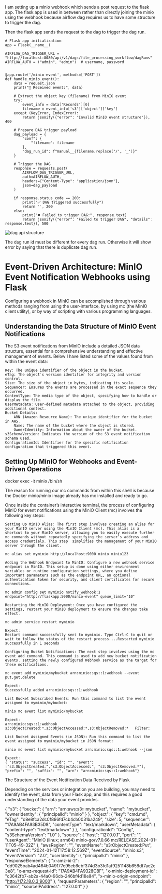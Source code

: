 I am setting up a minio webhook which sends a post request to the flask app.
The flask app is used in between rather than directly joining the minio using the webhook because airflow
dag requires us to have some structure to trigger the dag.

Then the flask app sends the request to the dag to trigger the dag run.
```
# Flask app initialization
app = Flask(__name__)

AIRFLOW_DAG_TRIGGER_URL = "http://localhost:8080/api/v1/dags/file_processing_workflow/dagRuns"
AIRFLOW_AUTH = ("admin", "admin")  # username, password


@app.route('/minio-event', methods=['POST'])
def handle_minio_event():
    data = request.json
    print("🎯 Received event:", data)

    # Extract the object key (filename) from MinIO event
    try:
        event_info = data['Records'][0]
        filename = event_info['s3']['object']['key']
    except (KeyError, IndexError):
        return jsonify({"error": "Invalid MinIO event structure"}), 400

    # Prepare DAG trigger payload
    dag_payload = {
        "conf": {
            "filename": filename
        },
        "dag_run_id": f"manual__{filename.replace('/', '_')}"
    }

    # Trigger the DAG
    response = requests.post(
        AIRFLOW_DAG_TRIGGER_URL,
        auth=AIRFLOW_AUTH,
        headers={"Content-Type": "application/json"},
        json=dag_payload
    )

    if response.status_code == 200:
        print("✅ DAG triggered successfully")
        return '', 200
    else:
        print("❌ Failed to trigger DAG:", response.text)
        return jsonify({"error": "Failed to trigger DAG", "details": response.text}), 500
```

![dag api structure](https://github.com/user-attachments/assets/301dc761-fbb6-4e50-a2b3-853a44fd74f3)

The dag run id must be different for every dag run. Otherwise it will show error by saying that there is duplicate dag run.

# Event-Driven Architecture: MinIO Event Notification Webhooks using Flask

Configuring a webhook in MinIO can be accomplished through various methods ranging from using the user-interface, by using mc (the MinIO client utility), or by way of scripting with various programming languages.

## Understanding the Data Structure of MinIO Event Notifications

The S3 event notifications from MinIO include a detailed JSON data structure, essential for a comprehensive understanding and effective management of events. Below I have listed some of the values found from within the event data:

    Key: The unique identifier of the object in the bucket.
    eTag: The object’s version identifier for integrity and version control.
    Size: The size of the object in bytes, indicating its scale.
    Sequencer: Ensures the events are processed in the exact sequence they occurred.
    ContentType: The media type of the object, specifying how to handle or display the file.
    UserMetadata: User-defined metadata attached to the object, providing additional context.
    Bucket Details:
        ARN (Amazon Resource Name): The unique identifier for the bucket in AWS.
        Name: The name of the bucket where the object is stored.
        OwnerIdentity: Information about the owner of the bucket.
    s3SchemaVersion: Indicates the version of the S3 event notification schema used.
    ConfigurationId: Identifier for the specific notification configuration that triggered this event.

## Setting Up MinIO for Webhooks and Event-Driven Operations

docker exec -it minio /bin/sh 

The reason for running our mc commands from within this shell is because the Docker minio/minio image already has mc installed and ready to go.

Once inside the container’s interactive terminal, the process of configuring MinIO for event notifications using the MinIO Client (mc) involves the following key steps:

    Setting Up MinIO Alias: The first step involves creating an alias for your MinIO server using the MinIO Client (mc). This alias is a shortcut to your MinIO server, allowing you to easily execute further mc commands without repeatedly specifying the server’s address and access credentials. This step  simplifies the management of your MinIO server through the client.

    mc alias set myminio http://localhost:9000 minio minio123

    Adding the Webhook Endpoint to MinIO: Configure a new webhook service endpoint in MinIO. This setup is done using either environment variables or runtime configuration settings, where you define important parameters such as the endpoint URL, an optional authentication token for security, and client certificates for secure connections.

    mc admin config set myminio notify_webhook:1 endpoint="http://flaskapp:5000/minio-event" queue_limit="10"

    Restarting the MinIO Deployment: Once you have configured the settings, restart your MinIO deployment to ensure the changes take effect.

    mc admin service restart myminio

    Expect:
    Restart command successfully sent to myminio. Type Ctrl-C to quit or wait to follow the status of the restart process....Restarted myminio successfully in 1 seconds

    Configuring Bucket Notifications: The next step involves using the mc event add command. This command is used to add new bucket notification events, setting the newly configured Webhook service as the target for these notifications.

    mc event add myminio/mybucket arn:minio:sqs::1:webhook --event put,get,delete

    Expect:
    Successfully added arn:minio:sqs::1:webhook

    List Bucket Subscribed Events: Run this command to list the event assigned to myminio/mybucket:

    minio mc event list myminio/mybucket

    Expect:
    arn:minio:sqs::1:webhook   s3:ObjectCreated:*,s3:ObjectAccessed:*,s3:ObjectRemoved:*   Filter:

    List Bucket Assigned Events (in JSON): Run this command to list the event assigned to myminio/mybucket in JSON format: 

    minio mc event list myminio/mybucket arn:minio:sqs::1:webhook --json

    Expect: 
    { "status": "success", "id": "", "event": ["s3:ObjectCreated:","s3:ObjectAccessed:", "s3:ObjectRemoved:*"], "prefix": "", "suffix": "", "arn": "arn:minio:sqs::1:webhook"}

The Structure of the Event Notification Data Received by Flask

Depending on the services or integration you are building, you may need to identify the event_data from your Flask app, and this requires a good understanding of the data your event provides. 

{
  "s3": {
    "bucket": {
      "arn": "arn:aws:s3:::mybucket",
      "name": "mybucket",
      "ownerIdentity": {
        "principalId": "minio"
      }
    },
    "object": {
      "key": "cmd.md",
      "eTag": "d8e8fca2dc0f896fd7cb4cb0031ba249",
      "size": 5,
      "sequencer": "17A9AB4FA93B35D8",
      "contentType": "text/markdown",
      "userMetadata": {
        "content-type": "text/markdown"
      }
    },
    "configurationId": "Config",
    "s3SchemaVersion": "1.0"
  },
  "source": {
    "host": "127.0.0.1",
    "port": "",
    "userAgent": "MinIO (linux; arm64) minio-go/v7.0.66 mc/RELEASE.2024-01-11T05-49-32Z"
  },
  "awsRegion": "",
  "eventName": "s3:ObjectCreated:Put",
  "eventTime": "2024-01-12T17:58:12.569Z",
  "eventSource": "minio:s3",
  "eventVersion": "2.0",
  "userIdentity": {
    "principalId": "minio"
  },
  "responseElements": {
    "x-amz-id-2": "dd9025bab4ad464b049177c95eb6ebf374d3b3fd1af9251148b658df7ac2e3e8",
    "x-amz-request-id": "17A9AB4FA9328C8F",
    "x-minio-deployment-id": "c3642fb7-ab2a-44a0-96cb-246bf4d18e84",
    "x-minio-origin-endpoint": "http://172.18.0.3:9000"
  },
  "requestParameters": {
    "region": "",
    "principalId": "minio",
    "sourceIPAddress": "127.0.0.1"
  }
}
